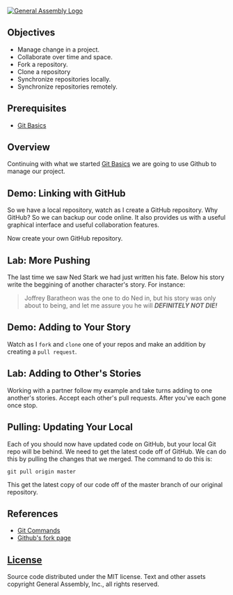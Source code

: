 [![General Assembly Logo](https://camo.githubusercontent.com/1a91b05b8f4d44b5bbfb83abac2b0996d8e26c92/687474703a2f2f692e696d6775722e636f6d2f6b6538555354712e706e67)](https://generalassemb.ly/education/web-development-immersive)

## Objectives
- Manage change in a project.
- Collaborate over time and space.
- Fork a repository.
- Clone a repository
- Synchronize repositories locally.
- Synchronize repositories remotely.


## Prerequisites
- [Git Basics](https://github.com/ga-wdi-boston/git-basics)

## Overview

Continuing with what we started [Git Basics](https://github.com/ga-wdi-boston/git-basics) we are going to use Github
to manage our project.

## Demo: Linking with GitHub

So we have a local repository, watch as I create a GitHub repository. Why
GitHub? So we can backup our code online. It also provides us with a useful
graphical interface and useful collaboration features.

Now create your own GitHub repository.

## Lab: More Pushing

The last time we saw Ned Stark we had just written his fate.  Below his story
write the beggining of another character's story.  For instance:


> Joffrey Baratheon was the one to do Ned in, but his story was only about to
> being, and let me assure you he will ___DEFINITELY NOT DIE!___


## Demo: Adding to Your Story

Watch as I `fork` and `clone` one of your repos and make an addition by
creating a `pull request`.

## Lab: Adding to Other's Stories

Working with a partner follow my example and take turns adding to one another's
stories. Accept each other's pull requests.  After you've each gone once stop.

## Pulling: Updating Your Local

Each of you should now have updated code on GitHub, but your local Git repo
will be behind.  We need to get the latest code off of GitHub.  We can do this
by pulling the changes that we merged.  The command to do this is:

`git pull origin master`

This get the latest copy of our code off of the master branch of our original
repository.


## References
- [Git Commands](command-reference.md)
- [Github's fork page](https://help.github.com/articles/fork-a-repo/)

## [License](LICENSE)

Source code distributed under the MIT license. Text and other assets copyright
General Assembly, Inc., all rights reserved.
